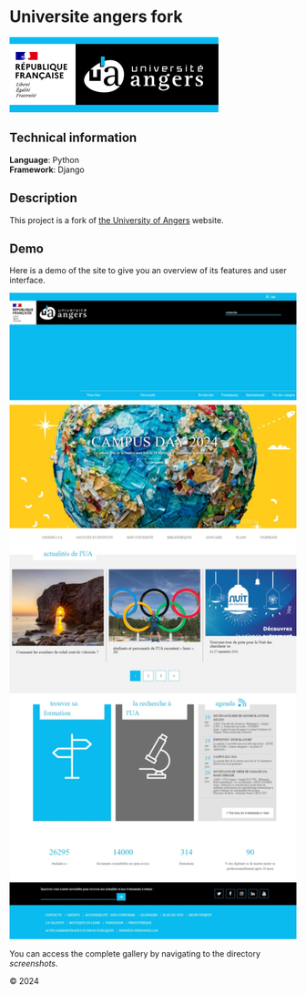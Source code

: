 # Universite angers fork
![University of Angers logo](screenshots/illustration.png)

## Technical information
**Language**: Python   
**Framework**: Django   

## Description
This project is a fork of <a href="https://www.univ-angers.fr/fr/index.html">the University of Angers</a> website.

## Demo
Here is a demo of the site to give you an overview of its features and user interface.

<img src="screenshots/Screenshot_30-9-2024_165916.jpeg" alt="Home page" width="1024" height="auto">

You can access the complete gallery by navigating to the directory _screenshots_.

© 2024